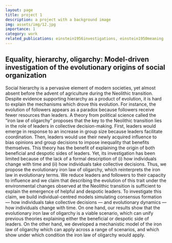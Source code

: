 ```yaml
---
layout: page
title: project 1
description: a project with a background image
img: assets/img/12.jpg
importance: 1
category: work
related_publications: einstein1956investigations, einstein1950meaning
---
```


## Equality, hierarchy, oligarchy: Model-driven investigation of the evolutionary origins of social organization  

Social hierarchy is a pervasive element of modern societies, yet almost absent before the advent of agriculture during the Neolithic transition. Despite evidence supporting hierarchy as a product of evolution, it is hard to explain the mechanisms which drove this evolution. For instance, the evolution of followers appears as a paradox because followers receive fewer resources than leaders. A theory from political science called the “iron law of oligarchy” proposes that the key to the Neolithic transition lies in the role of leaders in collective decision-making. First, leaders would emerge in response to an increase in group size because leaders facilitate coordination. Then, leaders would use their newly acquired influence to bias opinions and group decisions to impose inequality that benefits themselves. This theory has the benefit of explaining the origin of both beneficial and despotic sides of leaders. Yet, its investigation has been limited because of the lack of a formal description of (i) how individuals change with time and (ii) how individuals take collective decisions. Thus, we propose the evolutionary iron law of oligarchy, which reinterprets the iron law in evolutionary terms. We reduce leaders and followers to their capacity to influence and we claim that describing the evolution of this trait under the environmental changes observed at the Neolithic transition is sufficient to explain the emergence of helpful and despotic leaders. To investigate this claim, we build individual-centred models simulating consensus formation — how individuals take collective decisions — and evolutionary dynamics — how individuals change with time. On one hand, our results show that the evolutionary iron law of oligarchy is a viable scenario, which can unify previous theories explaining either the beneficial or despotic side of leaders. On the other hand, we developed a mechanistic model of the iron law of oligarchy which can apply across a range of scenarios, and which show under which condition the iron law of oligarchy would apply.
